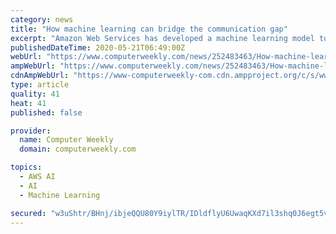 ```yaml
---
category: news
title: "How machine learning can bridge the communication gap"
excerpt: "Amazon Web Services has developed a machine learning model to translate sign languages into text in a showcase of assistive technology"
publishedDateTime: 2020-05-21T06:49:00Z
webUrl: "https://www.computerweekly.com/news/252483463/How-machine-learning-can-bridge-the-communication-gap"
ampWebUrl: "https://www.computerweekly.com/news/252483463/How-machine-learning-can-bridge-the-communication-gap?amp=1"
cdnAmpWebUrl: "https://www-computerweekly-com.cdn.ampproject.org/c/s/www.computerweekly.com/news/252483463/How-machine-learning-can-bridge-the-communication-gap?amp=1"
type: article
quality: 41
heat: 41
published: false

provider:
  name: Computer Weekly
  domain: computerweekly.com

topics:
  - AWS AI
  - AI
  - Machine Learning

secured: "w3uShtr/BHnj/ibjeQQU80Y9iylTR/IDldflyU6UwaqKXd7il3shq0J6egt5vmaZiwhZHaiie9J7zFil/NQG2a5/pjzxsMbcI86tiSwmI3SYh4oD8oo1fHN5ABxk9zo/xnRJt/pbPFBhUcKdP2ieeGlf51hhmgz2ekP2pWRXKykGlt8KO7iXhpwivem7GjcbuqSAQP8u9+wEUBzrJ2JWz4boEp+zSXxGukAmUUeegmRKyt/zw31MfwYKcHu+HF5zd3GN/IlKF0UQz5VNLpsfP12JNovYbwVNaaB60ZClk0/ZpLC2tu9ah0k4VkD7/BQdrYTESEzsm+4r4P7Ngcy4faPczRoCDLcqgXm06KZbasxBl7DNORoWnMzQrMUvjy43McNl1R3zi+RsNli/rzOqDboNa2BNrCxEdf9H1+thMBN+sX6MXiJeci1llGBv+Kjkrwl6KNCXKwhZ0kxv2+yOybydroV8kIj6G37Sx3CdsP4=;Jp6wO/maHziMslOgKUJ2zw=="
---
```


